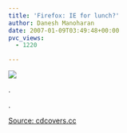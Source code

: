 ```yaml
---
title: 'Firefox: IE for lunch?'
author: Danesh Manoharan
date: 2007-01-09T03:49:48+00:00
pvc_views:
  - 1220

---
```

![](http://www.cdcovers.cc/images/box_firefox.png)

.

.

[Source: cdcovers.cc][1]

 [1]: http://www.cdcovers.cc